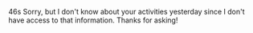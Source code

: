 46s
Sorry, but I don't know about your activities yesterday since I don't have access to that information. Thanks for asking!

